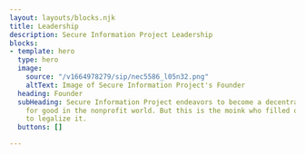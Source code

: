 ```yaml
---
layout: layouts/blocks.njk
title: Leadership
description: Secure Information Project Leadership
blocks:
- template: hero
  type: hero
  image:
    source: "/v1664978279/sip/nec5586_l05n32.png"
    altText: Image of Secure Information Project's Founder
  heading: Founder
  subHeading: Secure Information Project endeavors to become a decentralized force
    for good in the nonprofit world. But this is the moink who filled out the paperwork
    to legalize it.
  buttons: []

---
```

